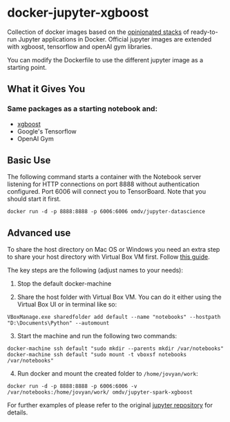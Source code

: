 # docker-jupyter-xgboost

Collection of docker images based on the [opinionated stacks](https://github.com/jupyter/docker-stacks) of ready-to-run Jupyter applications in Docker. Official jupyter images are extended with xgboost, tensorflow and openAI gym libraries.

You can modify the Dockerfile to use the different jupyter image as a starting point.

## What it Gives You

### Same packages as a starting notebook and:
* [xgboost](https://github.com/dmlc/xgboost)
* Google's Tensorflow
* OpenAI Gym


## Basic Use

The following command starts a container with the Notebook server listening for HTTP connections on port 8888 without authentication configured. Port 6006 will connect you to TensorBoard. Note that you should start it first.

```
docker run -d -p 8888:8888 -p 6006:6006 omdv/jupyter-datascience
```

## Advanced use

To share the host directory on Mac OS or Windows you need an extra step to share your host directory with Virtual Box VM first. Follow [this guide](http://digitaldrummerj.me/docker-windows-mounting-directories/).

The key steps are the following (adjust names to your needs):

1. Stop the default docker-machine

2. Share the host folder with Virtual Box VM. You can do it either using the Virtual Box UI or in terminal like so:
```
VBoxManage.exe sharedfolder add default --name "notebooks" --hostpath "D:\Documents\Python" --automount
```

3. Start the machine and run the following two commands:
```
docker-machine ssh default "sudo mkdir --parents mkdir /var/notebooks"
docker-machine ssh default "sudo mount -t vboxsf notebooks /var/notebooks"
```

4. Run docker and mount the created folder to `/home/jovyan/work`:
```
docker run -d -p 8888:8888 -p 6006:6006 -v /var/notebooks:/home/jovyan/work/ omdv/jupyter-spark-xgboost
```

For further examples of please refer to the original [jupyter repository](https://github.com/jupyter/docker-stacks/tree/master/all-spark-notebook) for details.